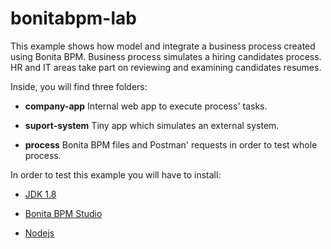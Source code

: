 # bonitabpm-lab

This example shows how model and integrate a business process created using Bonita BPM. Business process simulates a hiring candidates process. HR and IT areas take part on reviewing and examining candidates resumes.

Inside, you will find three folders:

- **company-app** Internal web app to execute process' tasks.

- **suport-system** Tiny app which simulates an external system.

- **process** Bonita BPM files and Postman' requests in order to test whole process.

In order to test this example you will have to install:

- [JDK 1.8](http://www.oracle.com)

- [Bonita BPM Studio](https://www.bonitasoft.com)

- [Nodejs](https://nodejs.org)
